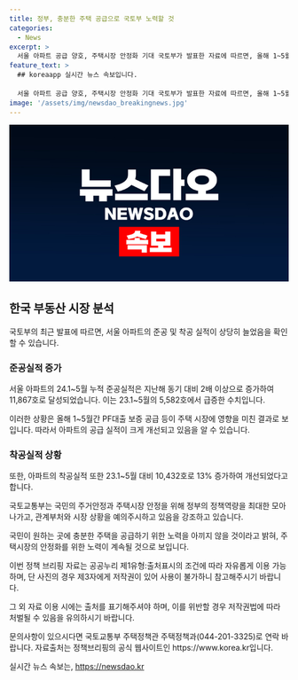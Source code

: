 ```yaml
---
title: 정부, 충분한 주택 공급으로 국토부 노력할 것
categories:
  - News
excerpt: >
  서울 아파트 공급 양호, 주택시장 안정화 기대 국토부가 발표한 자료에 따르면, 올해 1~5월 서울 아파트 준공실적이 전년 대비 2배 이상 늘어난 것으로 나타났다. 또한, 착공실적도 13% 상승하며 주택 공급이 개선되고 있는 것으로 분석됐다. 국토부는 이에 대해 수요 충족을 위한 정부 정책 강화를 약속했다. 이러한 동향으로 이번 주택시장의 안정화가 기대된다. (자료출처=정책브리핑 www.korea.kr)
feature_text: >
  ## koreaapp 실시간 뉴스 속보입니다.

  서울 아파트 공급 양호, 주택시장 안정화 기대 국토부가 발표한 자료에 따르면, 올해 1~5월 서울 아파트 준공실적이 전년 대비 2배 이상 늘어난 것으로 나타났다. 또한, 착공실적도 13% 상승하며 주택 공급이 개선되고 있는 것으로 분석됐다. 국토부는 이에 대해 수요 충족을 위한 정부 정책 강화를 약속했다. 이러한 동향으로 이번 주택시장의 안정화가 기대된다. (자료출처=정책브리핑 www.korea.kr)
image: '/assets/img/newsdao_breakingnews.jpg'
---
```


<p><img src="/assets/img/newsdao_breakingnews.jpg" alt="koreaapp 속보" /></p>

<h2 data-ke-size="size26">한국 부동산 시장 분석</h2>

<p>국토부의 최근 발표에 따르면, 서울 아파트의 준공 및 착공 실적이 상당히 늘었음을 확인할 수 있습니다.</p>

<h3>준공실적 증가</h3>

<p data-ke-size="size16">서울 아파트의 24.1~5월 누적 준공실적은 지난해 동기 대비 2배 이상으로 증가하여 11,867호로 달성되었습니다. 이는 23.1~5월의 5,582호에서 급증한 수치입니다.</p>

<p data-ke-size="size16">이러한 상황은 올해 1~5월간 PF대출 보증 공급 등이 주택 시장에 영향을 미친 결과로 보입니다. 따라서 아파트의 공급 실적이 크게 개선되고 있음을 알 수 있습니다.</p>

<h3>착공실적 상황</h3>

<p data-ke-size="size16">또한, 아파트의 착공실적 또한 23.1~5월 대비 10,432호로 13% 증가하여 개선되었다고 합니다.</p>

<p data-ke-size="size16">국토교통부는 국민의 주거안정과 주택시장 안정을 위해 정부의 정책역량을 최대한 모아나가고, 관계부처와 시장 상황을 예의주시하고 있음을 강조하고 있습니다.</p>

<p data-ke-size="size16">국민이 원하는 곳에 충분한 주택을 공급하기 위한 노력을 아끼지 않을 것이라고 밝혀, 주택시장의 안정화를 위한 노력이 계속될 것으로 보입니다.</p>

<p data-ke-size="size16">이번 정책 브리핑 자료는 공공누리 제1유형:출처표시의 조건에 따라 자유롭게 이용 가능하며, 단 사진의 경우 제3자에게 저작권이 있어 사용이 불가하니 참고해주시기 바랍니다.</p>

<p data-ke-size="size16">그 외 자료 이용 시에는 출처를 표기해주셔야 하며, 이를 위반할 경우 저작권법에 따라 처벌될 수 있음을 유의하시기 바랍니다.</p>

<p data-ke-size="size16">문의사항이 있으시다면 국토교통부 주택정책관 주택정책과(044-201-3325)로 연락 바랍니다. 자료출처는 정책브리핑의 공식 웹사이트인 https://www.korea.kr입니다.</p>
실시간 뉴스 속보는, <a href="https://newsdao.kr" rel="dofollow">https://newsdao.kr</a>


